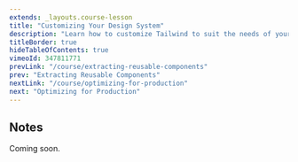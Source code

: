 ```yaml
---
extends: _layouts.course-lesson
title: "Customizing Your Design System"
description: "Learn how to customize Tailwind to suit the needs of your project."
titleBorder: true
hideTableOfContents: true
vimeoId: 347811771
prevLink: "/course/extracting-reusable-components"
prev: "Extracting Reusable Components"
nextLink: "/course/optimizing-for-production"
next: "Optimizing for Production"
---
```


## Notes

Coming soon.
